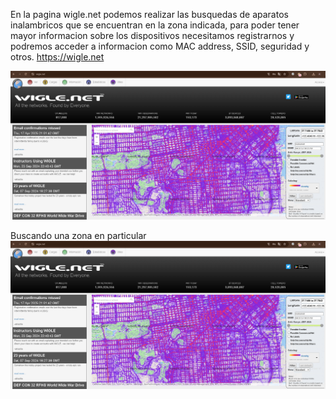 En la pagina wigle.net podemos realizar las busquedas de aparatos inalambricos que se encuentran en la zona indicada, para poder tener mayor informacion sobre los dispositivos necesitamos registrarnos y podremos acceder a informacion como MAC address, SSID, seguridad y otros.
https://wigle.net

![Diagrama explicativo](./imagen1.png)

Buscando una zona en particular
![Diagrama explicativo](./imagen1.png)
